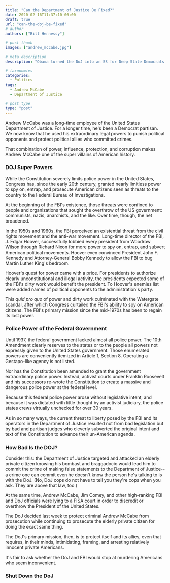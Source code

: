 ```yaml
---
title: "Can the Department of Justice Be Fixed?"
date: 2020-02-16T11:37:10-06:00
draft: true
url: "can-the-doj-be-fixed"
# author
authors: ["Bill Hennessy"]

# post thumb
images: ["andrew_mccabe.jpg"]

# meta description
description: "Obama turned the DoJ into an SS for Deep State Democrats. Perhaps it should be abolished."

# taxonomies
categories: 
  - Politics
tags:
  - Andrew McCabe
  - Department of Justice

# post type
type: "post"
---
```


Andrew McCabe was a long-time employee of the United States Department of Justice. For a longer time, he's been a Democrat partisan. We now know that he used his extraordinary legal powers to punish political opponents and protect political allies who committed crimes. 

That combination of power, influence, protection, and corruption makes Andrew McCabe one of the super villains of American history. 

### DOJ Super Powers

While the Constitution severely limits police power in the United States, Congress has, since the early 20th century, granted nearly limitless power to spy on, entrap, and prosecute  American citizens seen as threats to the country to the Federal Bureau of Investigations.

At the beginning of the FBI's existence, those threats were confined to people and organizations that sought the overthrow of the US government: communists, nazis, anarchists, and the like. Over time, though, the net broadened.

In the 1950s and 1960s, the FBI perceived an existential threat from the civil rights movement and the anti-war movement. Long-time director of the FBI, J. Edgar Hoover, successfully lobbied every president from Woodrow Wilson through Richard Nixon for more power to spy on, entrap, and subvert American political movements. Hoover even convinced President John F. Kennedy and Attorney-General Bobby Kennedy to allow the FBI to bug Martin Luther King's bedroom. 

Hoover's quest for power came with a price. For presidents to authorize clearly unconstitutional and illegal activity, the presidents expected some of the FBI's dirty work would benefit the president. To Hoover's enemies list were added names of political opponents to the administration's party. 

This *quid pro quo* of power and dirty work culminated with the Watergate scandal, after which Congress curtailed the FBI's ability to spy on American citizens. The FBI's primary mission since the mid-1970s has been to regain its lost power. 

### Police Power of the Federal Government 

Until 1937, the federal government lacked almost all police power. The 10th Amendment clearly reserves to the states or to the people all powers not expressly given to the United States government. Those enumerated powers are conveniently itemized in Article 1, Section 8. Operating a Gestapo-like agency is not listed. 

Nor has the Constitution been amended to grant the government extraordinary police power. Instead, activist courts under Franklin Roosevelt and his successors re-wrote the Constitution to create a massive and dangerous police power at the federal level. 

Because this federal police power arose without legislative intent, and because it was dictated with little thought by an activist judiciary, the police states crews virtually unchecked for over 30 years. 

As in so many ways, the current threat to liberty posed by the FBI and its operators in the Department of Justice resulted not from bad legislation but by bad and partisan judges who cleverly subverted the original intent and text of the Constitution to advance their un-American agenda. 

### How Bad Is the DOJ?

Consider this: the Department of Justice targeted and attacked an elderly private citizen knowing his bombast and braggadocio would lead him to commit the crime of making false statements to the Department of Justice--a crime one can commit even he doesn't know the person he's talking to is with the DoJ. (No, DoJ cops do not have to tell you they're cops when you ask. They are above that law, too.) 

At the same time, Andrew McCabe, Jim Comey, and other high-ranking FBI and DoJ officials were lying to a FISA court in order to discredit or overthrow the President of the United States.

The DoJ decided last week to protect criminal Andrew McCabe from prosecution while continuing to prosecute the elderly private citizen for doing the exact same thing. 

The DoJ's primary mission, then, is to protect itself and its allies, even that requires, in their minds, intimidating, framing, and arresting relatively innocent private Americans. 

It's fair to ask whether the DoJ and FBI would stop at murdering Americans who seem inconvenient. 

### Shut Down the DoJ





